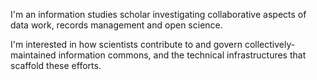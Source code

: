 I'm an information studies scholar investigating collaborative aspects of data work, records management and open science.

I'm interested in how scientists contribute to and govern collectively-maintained information commons, and the technical infrastructures that scaffold these efforts.